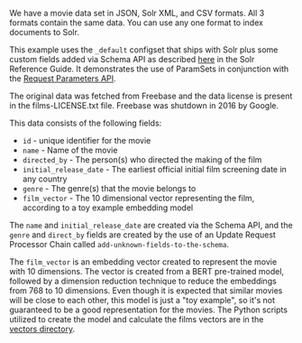 We have a movie data set in JSON, Solr XML, and CSV formats.  All 3 formats contain the same data.  You can use any one format to index documents to Solr.

This example uses the `_default` configset that ships with Solr plus some custom fields added via Schema API as described [here](https://solr.apache.org/guide/solr/latest/getting-started/tutorial-vectors.html#preparing-for-the-vector-data) in the Solr Reference Guide.  It demonstrates the use of ParamSets in conjunction with the [Request Parameters API](https://solr.apache.org/guide/solr/latest/configuration-guide/request-parameters-api.html).

The original data was fetched from Freebase and the data license is present in the films-LICENSE.txt file.  Freebase was shutdown in 2016 by Google.

This data consists of the following fields:
 * `id` - unique identifier for the movie
 * `name` - Name of the movie
 * `directed_by` - The person(s) who directed the making of the film
 * `initial_release_date` - The earliest official initial film screening date in any country
 * `genre` - The genre(s) that the movie belongs to
 * `film_vector` - The 10 dimensional vector representing the film, according to a toy example embedding model

 The `name` and `initial_release_date` are created via the Schema API, and the `genre` and `direct_by` fields
 are created by the use of an Update Request Processor Chain called `add-unknown-fields-to-the-schema`.

 The `film_vector` is an embedding vector created to represent the movie with 10 dimensions. The vector is created from a BERT pre-trained model, followed by a dimension reduction technique to reduce the embeddings from 768 to 10 dimensions. Even though it is expected that similar movies will be close to each other, this model is just a "toy example", so it's not guaranteed to be a good representation for the movies. The Python scripts utilized to create the model and calculate the films vectors are in the [vectors directory](./vectors).
